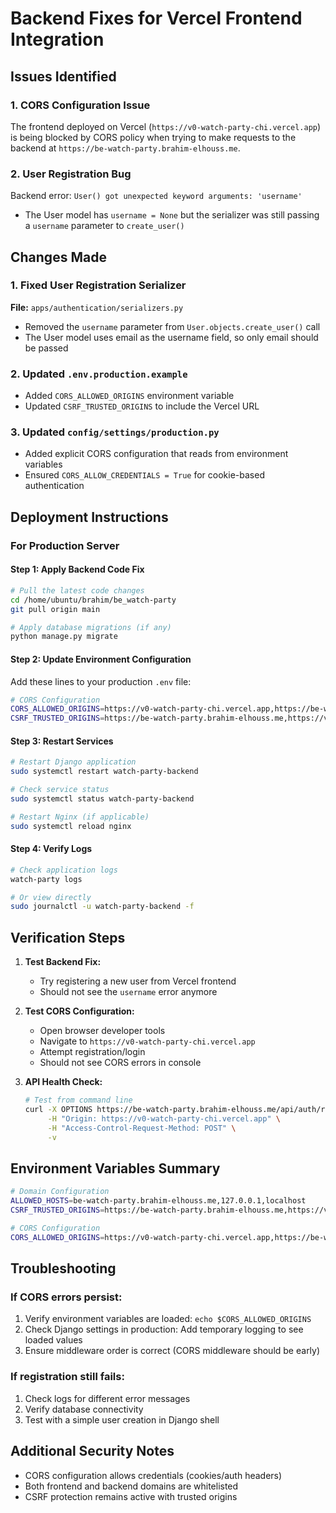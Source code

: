 # Backend Fixes for Vercel Frontend Integration

## Issues Identified

### 1. CORS Configuration Issue
The frontend deployed on Vercel (`https://v0-watch-party-chi.vercel.app`) is being blocked by CORS policy when trying to make requests to the backend at `https://be-watch-party.brahim-elhouss.me`.

### 2. User Registration Bug
Backend error: `User() got unexpected keyword arguments: 'username'`
- The User model has `username = None` but the serializer was still passing a `username` parameter to `create_user()`

## Changes Made

### 1. Fixed User Registration Serializer
**File:** `apps/authentication/serializers.py`
- Removed the `username` parameter from `User.objects.create_user()` call
- The User model uses email as the username field, so only email should be passed

### 2. Updated `.env.production.example`
- Added `CORS_ALLOWED_ORIGINS` environment variable
- Updated `CSRF_TRUSTED_ORIGINS` to include the Vercel URL

### 3. Updated `config/settings/production.py`
- Added explicit CORS configuration that reads from environment variables
- Ensured `CORS_ALLOW_CREDENTIALS = True` for cookie-based authentication

## Deployment Instructions

### For Production Server

#### Step 1: Apply Backend Code Fix
```bash
# Pull the latest code changes
cd /home/ubuntu/brahim/be_watch-party
git pull origin main

# Apply database migrations (if any)
python manage.py migrate
```

#### Step 2: Update Environment Configuration
Add these lines to your production `.env` file:
```bash
# CORS Configuration  
CORS_ALLOWED_ORIGINS=https://v0-watch-party-chi.vercel.app,https://be-watch-party.brahim-elhouss.me
CSRF_TRUSTED_ORIGINS=https://be-watch-party.brahim-elhouss.me,https://v0-watch-party-chi.vercel.app
```

#### Step 3: Restart Services
```bash
# Restart Django application
sudo systemctl restart watch-party-backend

# Check service status
sudo systemctl status watch-party-backend

# Restart Nginx (if applicable)
sudo systemctl reload nginx
```

#### Step 4: Verify Logs
```bash
# Check application logs
watch-party logs

# Or view directly
sudo journalctl -u watch-party-backend -f
```

## Verification Steps

1. **Test Backend Fix:**
   - Try registering a new user from Vercel frontend
   - Should not see the `username` error anymore

2. **Test CORS Configuration:**
   - Open browser developer tools
   - Navigate to `https://v0-watch-party-chi.vercel.app`
   - Attempt registration/login
   - Should not see CORS errors in console

3. **API Health Check:**
   ```bash
   # Test from command line
   curl -X OPTIONS https://be-watch-party.brahim-elhouss.me/api/auth/register/ \
        -H "Origin: https://v0-watch-party-chi.vercel.app" \
        -H "Access-Control-Request-Method: POST" \
        -v
   ```

## Environment Variables Summary

```bash
# Domain Configuration
ALLOWED_HOSTS=be-watch-party.brahim-elhouss.me,127.0.0.1,localhost
CSRF_TRUSTED_ORIGINS=https://be-watch-party.brahim-elhouss.me,https://v0-watch-party-chi.vercel.app

# CORS Configuration  
CORS_ALLOWED_ORIGINS=https://v0-watch-party-chi.vercel.app,https://be-watch-party.brahim-elhouss.me
```

## Troubleshooting

### If CORS errors persist:
1. Verify environment variables are loaded: `echo $CORS_ALLOWED_ORIGINS`
2. Check Django settings in production: Add temporary logging to see loaded values
3. Ensure middleware order is correct (CORS middleware should be early)

### If registration still fails:
1. Check logs for different error messages
2. Verify database connectivity
3. Test with a simple user creation in Django shell

## Additional Security Notes
- CORS configuration allows credentials (cookies/auth headers)
- Both frontend and backend domains are whitelisted
- CSRF protection remains active with trusted origins
